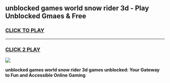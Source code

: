 
## unblocked games world snow rider 3d - Play Unblocked Gmaes & Free
<h3>
<a href="https://premium.freeplayer.one?title=unblocked_games_world_snow_rider_3d&ref=19F">CLICK TO PLAY</a></h3>
<hr>

<h3>
<a href="https://premium.freeplayer.one?title=unblocked_games_world_snow_rider_3d&ref=19F">CLICK 2 PLAY</a>
  
</h3>

<a href="https://premium.freeplayer.one?title=unblocked_games_world_snow_rider_3d&ref=19F/"><img src="https://clearcache.store/games.png"></a>


**unblocked games world snow rider 3d games unblocked: Your Gateway to Fun and Accessible Online Gaming**
